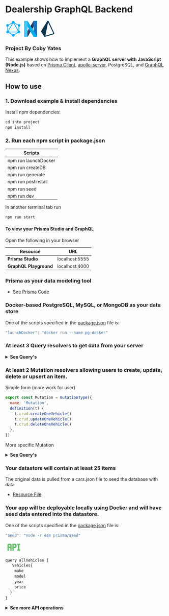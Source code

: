 # Dealership GraphQL Backend

<img src="./assets/graphql.png" alt="GraphQL" title="GraphQL" height="50">
<img src="./assets/nexus.png" alt="GraphQL" title="GraphQL" height="50">
<img src="./assets/prisma.png" alt="GraphQL" title="GraphQL" height="50">

### Project By Coby Yates

This example shows how to implement a **GraphQL server with JavaScript (Node.js)** based on [Prisma Client](https://github.com/prisma/prisma2/blob/master/docs/prisma-client-js/api.md), [apollo-server](https://www.apollographql.com/docs/apollo-server/), PostgreSQL, and [GraphQL Nexus](https://nexus.js.org/).

## How to use

### 1. Download example & install dependencies

Install npm dependencies:

```javascript
cd into project
npm install
```

### 2. Run each npm script in package.json

| Scripts              |
| -------------------- |
| npm run launchDocker |
| npm run createDB     |
| npm run generate     |
| npm run postinstall  |
| npm run seed         |
| npm run dev          |

In another terminal tab run

```javascript
npm run start
```

#### To view your Prisma Studio and GraphQL

Open the following in your browser

| Resource               |      URL       |
| ---------------------- | :------------: |
| **Prisma Studio**      | localhost:5555 |
| **GraphQL Playground** | localhost:4000 |

### Prisma as your data modeling tool

- [See Prisma Code]('./prisma')

### Docker-based PostgreSQL, MySQL, or MongoDB as your data store

One of the scripts specified in the [package.json]('./package.json) file is:
```javascript
"launchDocker": "docker run --name pg-docker"
```

### At least 3 Query resolvers to get data from your server

<Details><Summary><strong>See Query's</strong></Summary>

```js
t.field('Vehicle', {
  type: 'Vehicle',
  nullable: true,
  args: { id: idArg() },
  resolve: (parent, { id }, ctx) => {
    return ctx.prisma.vehicle.findOne({
      where: {
        id,
      },
    })
  },
})
```

```javascript
t.list.field('Vehicles', {
  type: 'Vehicle',
  args: {
    searchString: stringArg({ nullable: true }),
  },
  resolve: (parent, { searchString }, ctx) => {
    return ctx.prisma.vehicle.findMany({
      where: {
        OR: [{ make: { contains: searchString } }],
      },
    })
  },
})
```

</DETAILS>

### At least 2 Mutation resolvers allowing users to create, update, delete or upsert an item.

Simple form (more work for user)

```js
export const Mutation = mutationType({
  name: 'Mutation',
  definition(t) {
    t.crud.createOneVehicle()
    t.crud.updateOneVehicle()
    t.crud.deleteOneVehicle()
  },
})
```

More specific Mutation
<Details><Summary><strong>See Query's</strong></Summary>

```javascript
export const Mutation = mutationType({
    name: 'Mutation',
    definition(t) {
        t.crud.deleteOneVehicle()
        t.field('createVehicle', {
          type: 'Vehicle',
          args: {
            make: stringArg({ nullable: false }),
            model: stringArg({ nullable: false }),
            year: stringArg({ nullable: false }),
            topSpeed: stringArg(),
            power: stringArg(),
            weight: stringArg(),
            engine: stringArg(),
            torque: stringArg(),
            sixty: stringArg(),
            price: stringArg(),
            vtype: stringArg(),
          },
          resolve: (
            parent,
            { make, model, year, topSpeed, power, weight, engine, torque, sixty, price, vtype, },
            ctx,
          ) => {
            return ctx.prisma.vehicle.create({
              data: { make, model, year, topSpeed, power, weight, engine, torque, sixty, price, vtype, },
            })
          },
        })
```
</Details>

### Your datastore will contain at least 25 items

The original data is pulled from a cars.json file to seed the database with data
- [Resource File]('./prisma/cars.json')

### Your app will be deployable locally using Docker and will have seed data entered into the datastore.

One of the scripts specified in the [package.json]('./package.json) file is:
```javascript
"seed": "node -r esm prisma/seed"
```

<img src="./assets/api.png" alt="GraphQL" title="GraphQL" height="30">

```js
query allVehicles {
   Vehicles{
    make
    model
    year
    price
  }
}
```

<Details><Summary><strong>See more API operations</strong></Summary>

### Create a single vehicle

```javascript
mutation createVehicle {
  createOneVehicle(
    data: {
      vtype: "truck"
      make: "Ford"
      model: "Raptor"
      year: "2020"
      topSpeed: "107"
      power: "450"
      weight: "5508"
      engine: "V6"
      torque: "510"
      sixty: "5.1"
      price: "53455"
    }
  ) {
    id
    createdAt
    make
    model
  }
}
```

### Update a vehicle by id

```javascript
mutation updateVehicle {
  updateOneVehicle(
    where: { id: "ck8zxk14o0000g4uatar505o1" }
    data: {
      vtype: "truck"
      make: "Ford"
      model: "Raptor"
      year: "2020"
      topSpeed: "107"
      power: "450"
      weight: "5508"
      engine: "V6"
      torque: "510"
      sixty: "5.1"
      price: "53455"
    }
  ) {
    createdAt
    make
    model
    power
  }
}
```

### Delete a single vehicle by id

```javascript
mutation deleteVehicle {
  deleteOneVehicle(where: { id: "ck8zx6h870019scua3gmu7740" }) {
    id
    make
  }
}
```

### Find one vehicle by id

```javascript
query filterVehicle {
  Vehicle(id: "ck8zymjtg0000b8uakdhq5p6z") {
    make
    model
    year
    price
    vtype
  }
}
```

### Search by any type of make

```javascript
query filterVehicles {
  Vehicles(searchString: "Ford") {
    make
    model
    year
    price
  }
}
```

</Details>
